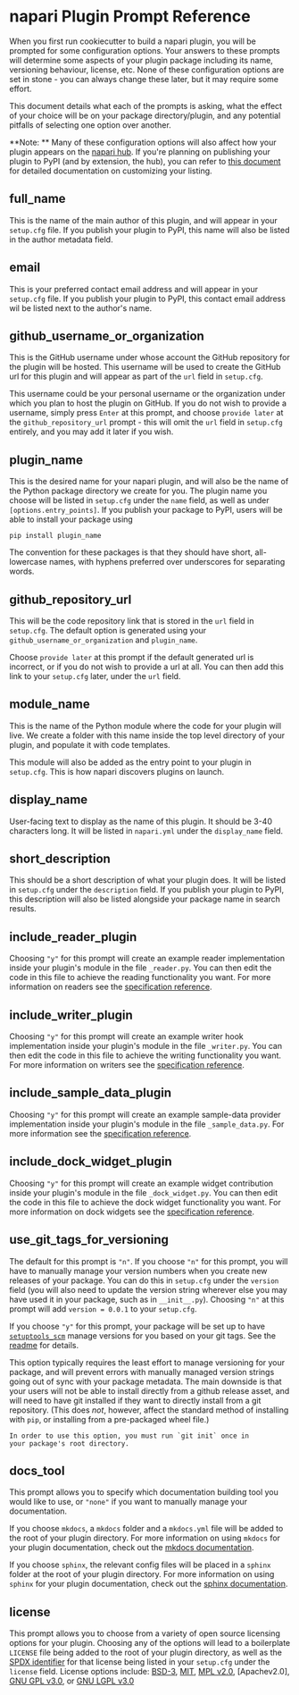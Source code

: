 # napari Plugin Prompt Reference

When you first run cookiecutter to build a napari plugin, you will be prompted
for some configuration options. Your answers to these prompts will determine
some aspects of your plugin package including its name, versioning behaviour,
license, etc. None of these configuration options are set in stone - you
can always change these later, but it may require some effort.

This document details what each of the prompts is asking, what the effect
of your choice will be on your package directory/plugin, and any potential
pitfalls of selecting one option over another.

**Note: ** Many of these configuration options will also affect how your plugin
appears on the [napari hub](https://www.napari-hub.org/). If you're planning
on publishing your plugin to PyPI (and by extension, the hub), you can refer
to [this document](https://github.com/chanzuckerberg/napari-hub/blob/main/docs/customizing-plugin-listing.md) for detailed documentation on customizing your listing.

## full_name

This is the name of the main author of this plugin, and will appear in your
`setup.cfg` file. If you publish your plugin to PyPI, this name will also be listed
in the author metadata field.

## email

This is your preferred contact email address and will appear in your `setup.cfg`
file. If you publish your plugin to PyPI, this contact email address wil be
listed next to the author's name.

## github_username_or_organization

This is the GitHub username under whose account the GitHub repository for the
plugin will be hosted. This username will be used to create the GitHub url
for this plugin and will appear as part of the `url` field in `setup.cfg`.

This username could be your personal username or the organization under which
you plan to host the plugin on GitHub. If you do not wish to provide a username,
simply press `Enter` at this prompt, and choose `provide later` at the
`github_repository_url` prompt - this will omit the `url` field in `setup.cfg`
entirely, and you may add it later if you wish.

## plugin_name

This is the desired name for your napari plugin, and will also be the name
of the Python package directory we create for you. The plugin name you choose
will be listed in `setup.cfg` under the `name` field, as well as under
`[options.entry_points]`. If you publish your package to PyPI, users will be able
to install your package using

```
pip install plugin_name
```

The convention for these packages is that they should have short, all-lowercase
names, with hyphens preferred over underscores for separating words.

## github_repository_url

This will be the code repository link that is stored in the `url` field in
`setup.cfg`. The default option is generated using your `github_username_or_organization` and `plugin_name`.

Choose `provide later` at this prompt if the default generated url is incorrect,
or if you do not wish to provide a url at all. You can then add this link to your
`setup.cfg` later, under the `url` field.

## module_name

This is the name of the Python module where the code for your plugin will live.
We create a folder with this name inside the top level directory of your plugin,
and populate it with code templates.

This module will also be added as the entry point to your plugin in `setup.cfg`.
This is how napari discovers plugins on launch.

## display_name

User-facing text to display as the name of this plugin. It should be 3-40
characters long. It will be listed in `napari.yml` under the `display_name`
field.

## short_description

This should be a short description of what your plugin does. It will be listed
in `setup.cfg` under the `description` field. If you publish your plugin to PyPI,
this description will also be listed alongside your package name in search results.

## include_reader_plugin

Choosing `"y"` for this prompt will create an example reader implementation
inside your plugin's module in the file `_reader.py`. You can then edit the code in this
file to achieve the reading functionality you want. For more information on
readers see the [specification reference][reader-spec].

## include_writer_plugin

Choosing `"y"` for this prompt will create an example writer hook
implementation inside your plugin's module in the file `_writer.py`. You can
then edit the code in this file to achieve the writing functionality you want.
For more information on writers see the [specification
reference][writer-spec].

## include_sample_data_plugin

Choosing `"y"` for this prompt will create an example sample-data provider
implementation inside your plugin's module in the file `_sample_data.py`.
For more information see the [specification reference][sample-data-spec].

## include_dock_widget_plugin

Choosing `"y"` for this prompt will create an example widget contribution
inside your plugin's module in the file `_dock_widget.py`. You can then edit
the code in this file to achieve the dock widget functionality you want. For
more information on dock widgets see the [specification
reference][widget-spec].

## use_git_tags_for_versioning

The default for this prompt is `"n"`. If you choose `"n"` for this prompt, you
will have to manually manage your version numbers when you create new releases
of your package. You can do this in `setup.cfg` under the `version` field (you
will also need to update the version string wherever else you may have used it
in your package, such as in `__init__.py`). Choosing `"n"` at this prompt will
add `version = 0.0.1` to your `setup.cfg`.

If you choose `"y"` for this prompt, your package will be set up to have
[`setuptools_scm`](https://github.com/pypa/setuptools_scm) manage versions for
you based on your git tags. See the
[readme](https://github.com/napari/cookiecutter-napari-plugin#automatic-deployment-and-version-management)
for details.

This option typically requires the least effort to manage versioning for your
package, and will prevent errors with manually managed version strings going out
of sync with your package metadata. The main downside is that your users will
not be able to install directly from a github release asset, and will need to
have git installed if they want to directly install from a git repository.
(This does _not_, however, affect the standard method of installing with `pip`, or
installing from a pre-packaged wheel file.)

```{note}
In order to use this option, you must run `git init` once in
your package's root directory.
```

## docs_tool

This prompt allows you to specify which documentation building tool
you would like to use, or `"none"` if you want to manually manage your documentation.

If you choose `mkdocs`, a `mkdocs` folder and a `mkdocs.yml` file will be added to
the root of your plugin directory. For more information on using `mkdocs` for your
plugin documentation, check out the [mkdocs documentation](https://www.mkdocs.org/).

If you choose `sphinx`, the relevant config files will be placed in a `sphinx` folder
at the root of your plugin directory. For more information on using `sphinx` for
your plugin documentation, check out the [sphinx documentation](https://www.sphinx-doc.org/).

## license

This prompt allows you to choose from a variety of open source licensing options
for your plugin. Choosing any of the options will lead to a boilerplate `LICENSE`
file being added to the root of your plugin directory, as well as the [SPDX identifier](https://spdx.org/licenses/)
for that license being listed in your `setup.cfg` under the `license` field.
License options include: [BSD-3], [MIT], [MPL v2.0], [Apachev2.0], [GNU GPL v3.0], or [GNU LGPL v3.0]


[spec]: https://napari.org/plugins/stable/npe2_manifest_specification.html
[reader-spec]: https://napari.org/plugins/stable/npe2_manifest_specification.html#readers
[writer-spec]: https://napari.org/plugins/stable/npe2_manifest_specification.html#writers
[theme-spec]: https://napari.org/plugins/stable/npe2_manifest_specification.html#themes
[widget-spec]: https://napari.org/plugins/stable/npe2_manifest_specification.html#widgets-experimental
[sample-data-spec]: https://napari.org/plugins/stable/npe2_manifest_specification.html
[glob pattern]: https://en.wikipedia.org/wiki/Glob_(programming)
[mit]: http://opensource.org/licenses/MIT
[mpl v2.0]: https://www.mozilla.org/media/MPL/2.0/index.txt
[bsd-3]: http://opensource.org/licenses/BSD-3-Clause
[gnu gpl v3.0]: http://www.gnu.org/licenses/gpl-3.0.txt
[gnu lgpl v3.0]: http://www.gnu.org/licenses/lgpl-3.0.txt
[apache v2.0]: http://www.apache.org/licenses/LICENSE-2.0

